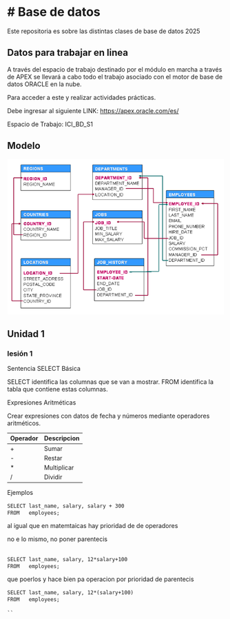 
# # Base de datos

Este repositoria es sobre las distintas clases de base de datos 2025

## Datos para trabajar en linea

A través del espacio de trabajo destinado por el módulo en marcha a través de APEX se llevará a cabo todo el trabajo asociado con el motor de base de datos ORACLE en la nube.

Para acceder a este y realizar actividades prácticas. 

Debe ingresar al siguiente LINK: https://apex.oracle.com/es/

Espacio de Trabajo: ICI_BD_S1


## Modelo 

![Modelo](https://github.com/iDvmian/Base-de-datos/blob/main/Screenshots/modeloHR.png)

## Unidad 1

### lesión 1

Sentencia SELECT Básica

SELECT identifica las columnas que se van a mostrar.
FROM identifica la tabla que contiene estas columnas.


Expresiones Aritméticas

Crear expresiones con datos de fecha y números mediante operadores aritméticos.
   
| Operador | Descripcion |
|-----------|-----------|
| +   | Sumar |
| -   | Restar   |
| *   | Multiplicar  |
| /   | Dividir  |

Ejemplos 
```
SELECT last_name, salary, salary + 300
FROM   employees;
```

al igual que en matemtaicas hay prioridad de de operadores

no e lo mismo, no poner parentecis
````

SELECT last_name, salary, 12*salary+100
FROM   employees;

````
que poerlos y hace bien pa operacion por prioridad de parentecis 
```
SELECT last_name, salary, 12*(salary+100)
FROM   employees;

``







